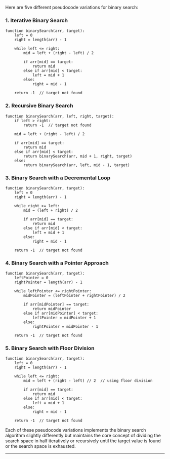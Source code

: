 Here are five different pseudocode variations for binary search:

### 1. Iterative Binary Search

```plaintext
function binarySearch(arr, target):
    left = 0
    right = length(arr) - 1

    while left <= right:
        mid = left + (right - left) / 2

        if arr[mid] == target:
            return mid
        else if arr[mid] < target:
            left = mid + 1
        else:
            right = mid - 1

    return -1  // target not found
```

### 2. Recursive Binary Search

```plaintext
function binarySearch(arr, left, right, target):
    if left > right:
        return -1  // target not found

    mid = left + (right - left) / 2

    if arr[mid] == target:
        return mid
    else if arr[mid] < target:
        return binarySearch(arr, mid + 1, right, target)
    else:
        return binarySearch(arr, left, mid - 1, target)
```

### 3. Binary Search with a Decremental Loop

```plaintext
function binarySearch(arr, target):
    left = 0
    right = length(arr) - 1

    while right >= left:
        mid = (left + right) / 2

        if arr[mid] == target:
            return mid
        else if arr[mid] < target:
            left = mid + 1
        else:
            right = mid - 1

    return -1  // target not found
```

### 4. Binary Search with a Pointer Approach

```plaintext
function binarySearch(arr, target):
    leftPointer = 0
    rightPointer = length(arr) - 1

    while leftPointer <= rightPointer:
        midPointer = (leftPointer + rightPointer) / 2

        if arr[midPointer] == target:
            return midPointer
        else if arr[midPointer] < target:
            leftPointer = midPointer + 1
        else:
            rightPointer = midPointer - 1

    return -1  // target not found
```

### 5. Binary Search with Floor Division

```plaintext
function binarySearch(arr, target):
    left = 0
    right = length(arr) - 1

    while left <= right:
        mid = left + (right - left) // 2  // using floor division

        if arr[mid] == target:
            return mid
        else if arr[mid] < target:
            left = mid + 1
        else:
            right = mid - 1

    return -1  // target not found
```

Each of these pseudocode variations implements the binary search algorithm slightly differently but maintains the core concept of dividing the search space in half iteratively or recursively until the target value is found or the search space is exhausted.

---

